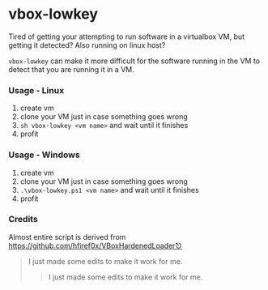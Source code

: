 # vbox-lowkey

Tired of getting your attempting  to run software in a virtualbox VM, but getting it detected? Also running on linux host?

`vbox-lowkey` can make it more difficult for the software  running in the VM
to detect that you are running it in a VM.

### Usage - Linux
1. create vm
2. clone your VM just in case something goes wrong
3. `sh vbox-lowkey <vm name>` and wait until it finishes
4. profit

### Usage - Windows
1. create vm
2. clone your VM just in case something goes wrong
3. `.\vbox-lowkey.ps1 <vm name>` and wait until it finishes
4. profit


### Credits 
Almost entire script is derived from https://github.com/hfiref0x/VBoxHardenedLoader⎋
> I just made some edits to make it work for me.
>> I just made some edits to make it work for me.
